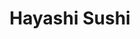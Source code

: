 ---
layout: place
title: "Hayashi Sushi"
permalink: /pennsylvania/philadelphia/hayashi-sushi.html
stateAbbr: PA
stateName: Pennsylvania
cityName: Philadelphia
seo:
  name: "Hayashi Sushi"
  type: Restaurant
  links: null
description: "Hayashi Sushi serves delicious sushi in Philadelphia, Pennsylvania. Try fresh Japanese dishes for a great dining experience. "
place_id: ChIJ5V0g9qnHxokRluUQDzjL2VQ
photos:
  - name: >-
      places/ChIJ5V0g9qnHxokRluUQDzjL2VQ/photos/AeeoHcJtPydb8hVlmoATL2tRnnZnpO-79jmIbW3is4M5YXdcUCoWsv8i1glOzUvUOt4FfZ5oMZoalSQ7NMRidHVxW0IPbcOj2cK8k_RQDy4e1UuPcTGVUaG1cZGgc-h8xf23rc8UuAFJRIVEz5yCoJvOEcus2SC1C0vze7litiPED59s3ww9EfOFoXwYpr1BFfSPJEbWu3rAlVcun1g_7SLTXeRgmvlRVfngnqSCci9OgeHcn3MNkR4BVP5Uu3Ojpy29mS3fPiDpnZq6z9uBvykhuWQAOSYQsPjK3IlrWhegOtnFxA
    widthPx: 4032
    heightPx: 3024
    authorAttributions:
      - displayName: Hayashi Sushi
        uri: https://maps.google.com/maps/contrib/114576912595667668307
        photoUri: >-
          https://lh3.googleusercontent.com/a/ACg8ocIaj1KxavdCPYkCPzMekf_CWgd2kLQBvcVl62oTkSuv_5SDMQ=s100-p-k-no-mo
    flagContentUri: >-
      https://www.google.com/local/imagery/report/?cb_client=maps_api_places.places_api&image_key=!1e10!2sAF1QipONU0QqiPteWt4IQ8R4TIGKuR9xmRnX3ibMQmfw&hl=en-US
    googleMapsUri: >-
      https://www.google.com/maps/place//data=!3m4!1e2!3m2!1sAF1QipONU0QqiPteWt4IQ8R4TIGKuR9xmRnX3ibMQmfw!2e10!4m2!3m1!1s0x89c6c7a9f6205de5:0x54d9cb380f10e596
  - name: >-
      places/ChIJ5V0g9qnHxokRluUQDzjL2VQ/photos/AeeoHcLyqJ3nTFuCSFE2HG-fn_8S7C1G5pWTauH5Q6RBfxLaXKoUMeeR4W_8M7OmXV-EX5Ayyi6vsxonD-fFRVCcnUYa8sDj50MRkOr0Lja09-0eGiqRIF45Wjb9faA1e6eIQXT46b1m6zF-6f7LJ0Ly0Iabq4iOZ41Th7IUn-icL6FfxnHnQsDjbBtpr5Iio55z-5OgG32uL2PYsw7YtcvOKvLVYvX1FfJplnGkMEnfO1cR1UAJJZ5drzL_509tGVfvpz2zZkQDMRltt33aGS-k-7JgQytHqs4rbehPv7xORB6eiw
    widthPx: 3024
    heightPx: 4032
    authorAttributions:
      - displayName: Hayashi Sushi
        uri: https://maps.google.com/maps/contrib/114576912595667668307
        photoUri: >-
          https://lh3.googleusercontent.com/a/ACg8ocIaj1KxavdCPYkCPzMekf_CWgd2kLQBvcVl62oTkSuv_5SDMQ=s100-p-k-no-mo
    flagContentUri: >-
      https://www.google.com/local/imagery/report/?cb_client=maps_api_places.places_api&image_key=!1e10!2sAF1QipNvV6Kyh9gfiYI0urT1dDz_j6jphzfpj-961wJ9&hl=en-US
    googleMapsUri: >-
      https://www.google.com/maps/place//data=!3m4!1e2!3m2!1sAF1QipNvV6Kyh9gfiYI0urT1dDz_j6jphzfpj-961wJ9!2e10!4m2!3m1!1s0x89c6c7a9f6205de5:0x54d9cb380f10e596
  - name: >-
      places/ChIJ5V0g9qnHxokRluUQDzjL2VQ/photos/AeeoHcJq0VAlPVgJKO2EetFzu0MhpE2wiy5bI85aNJdWNo-yuO5CxCNNfHTcNnE1zJX_5qJl14bsPwkDns9rT7y3XRmCCSkBT5ukzMWPPkRRPuNyE27nAKW7LYgEUnU1zgxfMWLTFOINy1Y42qZ_spbLO64frKTBCvzTdoMyQ_y0l8xBHelqPLeZe8DlaVdSt34hl5ttsfLQeRAd7u34yUpIlMSHhvdTcsa-LvKy9d7oe-oJAS9GxJ4pM3BWrYWrQnW1QqAz6N6d-pR-vlNLlndD8OX2svhFe5J3gPgK5nhMXKEM5jvVyO67q-o7xprKt_0v6D0zleP6tqf7MeO1CXpPn5kgdYHQ21G0erhm86OAv3N6SitO0JDO7ZNM7TP9oBKr6WGrQdWklWLsPlS5G-czYK6DQ--5aXGJlmK0SK2t1kEWCw
    widthPx: 1440
    heightPx: 1440
    authorAttributions:
      - displayName: Tiffany T
        uri: https://maps.google.com/maps/contrib/105472546761491458596
        photoUri: >-
          https://lh3.googleusercontent.com/a-/ALV-UjXd0NNI_PpYRCY15rQ-YL345VKQ8UKTXmuEEg6notvRHCWl4Jc7=s100-p-k-no-mo
    flagContentUri: >-
      https://www.google.com/local/imagery/report/?cb_client=maps_api_places.places_api&image_key=!1e10!2sCIHM0ogKEICAgIDBv9q5BA&hl=en-US
    googleMapsUri: >-
      https://www.google.com/maps/place//data=!3m4!1e2!3m2!1sCIHM0ogKEICAgIDBv9q5BA!2e10!4m2!3m1!1s0x89c6c7a9f6205de5:0x54d9cb380f10e596
  - name: >-
      places/ChIJ5V0g9qnHxokRluUQDzjL2VQ/photos/AeeoHcIMdv_5QATVUg85mIWCJH_-JPxV5os1jm-KqVCsmk6GbOEbKie3Q95HXIwLW3GCoroS1OT9QcztvM1u6PRKtfQvDwlngVs0HCLnjF8yIgDdi5zWz7yWxrEgXUTxGp3rmgmF5_FAOpr93HeTbWw9PV0Pz6PG9rf0cWnFKE50eJT-LhjoiHCcii3_F1ylMuMjpcusliOa8XqjIyaFyzOkANt4sSAGMe6mfYc5OKesTkXM7JtyRbuwn9dLCIMZfgqpGe5LyjQUzpCig_ynQN4uodloxG9TnVW_OJHPrrx55S3D3Q
    widthPx: 3024
    heightPx: 4032
    authorAttributions:
      - displayName: Hayashi Sushi
        uri: https://maps.google.com/maps/contrib/114576912595667668307
        photoUri: >-
          https://lh3.googleusercontent.com/a/ACg8ocIaj1KxavdCPYkCPzMekf_CWgd2kLQBvcVl62oTkSuv_5SDMQ=s100-p-k-no-mo
    flagContentUri: >-
      https://www.google.com/local/imagery/report/?cb_client=maps_api_places.places_api&image_key=!1e10!2sAF1QipMy_kSwBa0lA0uPCZ6Fu7pFICWwWCjdJKDzmkZP&hl=en-US
    googleMapsUri: >-
      https://www.google.com/maps/place//data=!3m4!1e2!3m2!1sAF1QipMy_kSwBa0lA0uPCZ6Fu7pFICWwWCjdJKDzmkZP!2e10!4m2!3m1!1s0x89c6c7a9f6205de5:0x54d9cb380f10e596
  - name: >-
      places/ChIJ5V0g9qnHxokRluUQDzjL2VQ/photos/AeeoHcKULx8tVnxltDxDE7Fnd65GtIblgUmNrk9U5-elJnenVM6sIUS2raQMoJyv4voSPC9rCh0PKIDBeSxccBMW5AbuMKO62BerrAcbmDo8kIIasmcYE0iQzc0HcV1ms-HEjn6KOGhjrgQIT76Ftk7DJpJw5x0EQ_y1pcfssJ6GtyDgg-6wkhbhmkBHNwrz7eufLpv9k_DDIuUXFDvCD7i5dJ5lXE6OaGeMdh4cGXUQDcrk5WiFrZglH0DcoGLBKhK6pt5VOp8bBOvS11Su23uZlW-WGa7Z36VUijnQ5MEXnjD9Lw
    widthPx: 3024
    heightPx: 4032
    authorAttributions:
      - displayName: Hayashi Sushi
        uri: https://maps.google.com/maps/contrib/114576912595667668307
        photoUri: >-
          https://lh3.googleusercontent.com/a/ACg8ocIaj1KxavdCPYkCPzMekf_CWgd2kLQBvcVl62oTkSuv_5SDMQ=s100-p-k-no-mo
    flagContentUri: >-
      https://www.google.com/local/imagery/report/?cb_client=maps_api_places.places_api&image_key=!1e10!2sAF1QipO2-Jcq_TFcNwqkWKdTxlftk3vG5t1tG-ygLZAk&hl=en-US
    googleMapsUri: >-
      https://www.google.com/maps/place//data=!3m4!1e2!3m2!1sAF1QipO2-Jcq_TFcNwqkWKdTxlftk3vG5t1tG-ygLZAk!2e10!4m2!3m1!1s0x89c6c7a9f6205de5:0x54d9cb380f10e596
  - name: >-
      places/ChIJ5V0g9qnHxokRluUQDzjL2VQ/photos/AeeoHcIvgFvcJNAd8O1swRMp_tIIRWrAJWrihmYqp4YkrpG1K8Kb7zwarnZvtpe067nDqbRpkOZ3qW4a2Y7VzEhXKJNdoE78Qoh4MwZ2NEaY8Vd49XmuyMziGRxVA52-SfB_0H2uD8v3YimVK8ANNXcpMe5vCOJ9cvrNyYb2_ZwxP43Ta8mmEJR-L8Af3Uj7WsX5F0csMZRkUimVMqgsSvYmRylgZqtyf-9kbu6gLFJLgL3Yjbe_OwaxbkKS9ib6OsRSONapvRWJgzlO1ixwfv4imwcf03F1O6ltxBT2BhGeXcZfjQ
    widthPx: 3024
    heightPx: 4032
    authorAttributions:
      - displayName: Hayashi Sushi
        uri: https://maps.google.com/maps/contrib/114576912595667668307
        photoUri: >-
          https://lh3.googleusercontent.com/a/ACg8ocIaj1KxavdCPYkCPzMekf_CWgd2kLQBvcVl62oTkSuv_5SDMQ=s100-p-k-no-mo
    flagContentUri: >-
      https://www.google.com/local/imagery/report/?cb_client=maps_api_places.places_api&image_key=!1e10!2sAF1QipPrQSBVo-VjYrjxkPdLYsvqbuuU26NQts2FUi8T&hl=en-US
    googleMapsUri: >-
      https://www.google.com/maps/place//data=!3m4!1e2!3m2!1sAF1QipPrQSBVo-VjYrjxkPdLYsvqbuuU26NQts2FUi8T!2e10!4m2!3m1!1s0x89c6c7a9f6205de5:0x54d9cb380f10e596
  - name: >-
      places/ChIJ5V0g9qnHxokRluUQDzjL2VQ/photos/AeeoHcIOrwfKJXfOavStsA8dB3CIIZ7toHCom1f6CgB0k7s6wVbEGPYVFh5TXBslwq8Cly6ijHlRXnS1oX7ILZvui6X_g2y4m6AXv8CSGsc1jjgu5gKn4SbIq3rwXBgiyPF0utD6FKzBAkroQ49KpOv9uHHgRA9ThX1tDypMwUSug2wwqJ5s7Yfcd4vUoxoSsOk6vNd2hBSg5OuIVqI8ovzetxgCc2Hfm1E_MoK9V0VVTredsOZta4iJoe345SJqj42wvzuQ-azD9dvYZyuJIT023ILS2LKk69feIvrPkD36mRJ9LZDOyppiB0yjvZONQufyX4uC5-AcWam-0y9TtryollCXkg-YOgvvm-WlQYR3uUrUiBUpf-IaIZrSm_c1cSEHak9rEYqDexV0Imp1LQhIG3aofd7Gk8gboEBZxCqDgEL59tQV
    widthPx: 3024
    heightPx: 3024
    authorAttributions:
      - displayName: Monica Priscila
        uri: https://maps.google.com/maps/contrib/112492339064468650344
        photoUri: >-
          https://lh3.googleusercontent.com/a-/ALV-UjVbt0-MACS8PvnLsMidzxLQiNDjHLxmr_3G_giboZoIcrDdalGCzQ=s100-p-k-no-mo
    flagContentUri: >-
      https://www.google.com/local/imagery/report/?cb_client=maps_api_places.places_api&image_key=!1e10!2sCIHM0ogKEICAgIC_4LPxyAE&hl=en-US
    googleMapsUri: >-
      https://www.google.com/maps/place//data=!3m4!1e2!3m2!1sCIHM0ogKEICAgIC_4LPxyAE!2e10!4m2!3m1!1s0x89c6c7a9f6205de5:0x54d9cb380f10e596
  - name: >-
      places/ChIJ5V0g9qnHxokRluUQDzjL2VQ/photos/AeeoHcJGVekYgsNQVJqHsbC5_wYNZcTek7pfP2Mb2iis5i9xA5AzeMezSIKaI688tEANKW-pzuCcqe1L_j56Bw-fm4vox0rb_OrZUnC00SO1u0PbGwjl-_nPGRazQg65VAMsR0L1tRTGH1KIcz_a1X9YkfQ0UiPhexF4UrP58tX_BMkxixqtH-LsfT5tnGVDPG_UIVlol6_blkhwrrWMQ3ARYTp4buKXge2-n8S9oVVEs8gjs6W1zIHK0Aw-xxL9DHXztL8zL-8fL8oiPbcaf53ti6PPYSUMePrPrG1jUelt9-CEIj4Mynx03jQcfJNq6cmwUpUUBGWSo0CHqZKiydxfkHbFV3Qt5HAP7RI1n6EUkWOdGoRyOlaMtWG_zmxCEieCECVU-zcMTGslb1BGMzwfNW1GDeGs7PG91xiMQEY4YOj2PTbu
    widthPx: 4608
    heightPx: 3456
    authorAttributions:
      - displayName: Emmie T
        uri: https://maps.google.com/maps/contrib/112913326042966478419
        photoUri: >-
          https://lh3.googleusercontent.com/a-/ALV-UjX2h4LbJ-X8sfuXOiVn1LLl-yCB7jzU3CiMtxkzgtXq1wm-sV1q=s100-p-k-no-mo
    flagContentUri: >-
      https://www.google.com/local/imagery/report/?cb_client=maps_api_places.places_api&image_key=!1e10!2sCIHM0ogKEICAgICcpKXpxAE&hl=en-US
    googleMapsUri: >-
      https://www.google.com/maps/place//data=!3m4!1e2!3m2!1sCIHM0ogKEICAgICcpKXpxAE!2e10!4m2!3m1!1s0x89c6c7a9f6205de5:0x54d9cb380f10e596
  - name: >-
      places/ChIJ5V0g9qnHxokRluUQDzjL2VQ/photos/AeeoHcJ_g46AoABOFiGhQrjQ87RxUccCIPh59c2-UPIlAm7kxi5opnaG_FpkYfrBqTYnOQHTSwW7sH2OjbGPfoJJGP9iQTk0fmM5lVSp7ap8hiHx3m8cpC6i206zPdVfc-NFvkpiECW-60mvjp3eSQGEu5uBT_TD5n8NnMOLDQspNTtNG_zh9cLe7Pwvj_TfX8lJaNLy7m5FelsprfDs2VVc2aEqd04L7Ew9QiGZXEPpyyxtsP5p8mpa1Vgm4U-XpUic7q3g65I7JYM6W9xUuCkuEH7yrXIBGw1pvpHfCevJNc2QMp-3p2TVxfIZy7LG3IAU73IB1lKACN3QGlxOAKMhdiEnk9daIhdh2Drggo23GpO1SM81lym7i6LXQb4kMndXrQDEBScwEtHzfpJvVvNqM076w8BQhtvDRM1vyPYDTihlZC9D
    widthPx: 3024
    heightPx: 4032
    authorAttributions:
      - displayName: Marsha Neal-Williams
        uri: https://maps.google.com/maps/contrib/113963446234653790572
        photoUri: >-
          https://lh3.googleusercontent.com/a-/ALV-UjUD28_COpR_BA_VLx7mDTm4ZNZHruJNR5Gx6l2_2VOsKFr0QxBZPg=s100-p-k-no-mo
    flagContentUri: >-
      https://www.google.com/local/imagery/report/?cb_client=maps_api_places.places_api&image_key=!1e10!2sCIHM0ogKEICAgIDemqvR8QE&hl=en-US
    googleMapsUri: >-
      https://www.google.com/maps/place//data=!3m4!1e2!3m2!1sCIHM0ogKEICAgIDemqvR8QE!2e10!4m2!3m1!1s0x89c6c7a9f6205de5:0x54d9cb380f10e596
  - name: >-
      places/ChIJ5V0g9qnHxokRluUQDzjL2VQ/photos/AeeoHcLRubAtyN3K5tk5q3VEl9wWwD0Ah7GMjx69enHWDN8p5-yzjfAyAJ5oRnCgsTKjn8Rf9V-pT2bJsn1_ak0QNmhoLBqX8e9MF88zq2TR9GGruYEy-7u480DggLjI7UAsFmIeifJQIB5l8emPrCxmCOBdq1gOmzAzAwPlb23rpmxqy8Cvxs0Owtue6HpE7TvinBJPtxriRKAZpnhvrsY-tNiIPuGWXVbY-O8dRwcHz0QhbfHnH4I7WHMJ8y7XYlt9VQb4dFPjjazwloIXRPic7X81X51F8skjIcsfP3BlfkRKnQ
    widthPx: 3024
    heightPx: 4032
    authorAttributions:
      - displayName: Hayashi Sushi
        uri: https://maps.google.com/maps/contrib/114576912595667668307
        photoUri: >-
          https://lh3.googleusercontent.com/a/ACg8ocIaj1KxavdCPYkCPzMekf_CWgd2kLQBvcVl62oTkSuv_5SDMQ=s100-p-k-no-mo
    flagContentUri: >-
      https://www.google.com/local/imagery/report/?cb_client=maps_api_places.places_api&image_key=!1e10!2sAF1QipM8rn28535WMFX6ygPvritYOpaDm0v2WsoKLfzA&hl=en-US
    googleMapsUri: >-
      https://www.google.com/maps/place//data=!3m4!1e2!3m2!1sAF1QipM8rn28535WMFX6ygPvritYOpaDm0v2WsoKLfzA!2e10!4m2!3m1!1s0x89c6c7a9f6205de5:0x54d9cb380f10e596
address: 814 S 47th St, Philadelphia, PA 19143, USA
street: 814 S 47th St
city: Philadelphia
state: PA
zip: '19143'
country: USA
neighborhood: University City
latitude: '39.948254'
longitude: '-75.216961'
accessibility_options:
  wheelchairAccessibleEntrance: true
business_status: OPERATIONAL
name: Hayashi Sushi
google_maps_links:
  directionsUri: >-
    https://www.google.com/maps/dir//''/data=!4m7!4m6!1m1!4e2!1m2!1m1!1s0x89c6c7a9f6205de5:0x54d9cb380f10e596!3e0
  placeUri: https://maps.google.com/?cid=6114141410763531670
  writeAReviewUri: >-
    https://www.google.com/maps/place//data=!4m3!3m2!1s0x89c6c7a9f6205de5:0x54d9cb380f10e596!12e1
  reviewsUri: >-
    https://www.google.com/maps/place//data=!4m4!3m3!1s0x89c6c7a9f6205de5:0x54d9cb380f10e596!9m1!1b1
  photosUri: >-
    https://www.google.com/maps/place//data=!4m3!3m2!1s0x89c6c7a9f6205de5:0x54d9cb380f10e596!10e5
primary_type: Japanese Restaurant
opening_hours:
  regular: null
  current: null
secondary_opening_hours:
  regular:
    weekdayDescriptions: null
    type: null
  current:
    weekdayDescriptions: null
    type: null
phone: null
price_level: null
price_range: null
rating: null
rating_count: 0
website: null
reviews: null
parking_options: null
payment_options: null
allow_dogs: null
curbside_pickup: null
delivery: null
dine_in: null
good_for_children: null
good_for_groups: null
good_for_sports: null
live_music: null
menu_for_children: null
outdoor_seating: null
reservable: null
restroom: null
serves_beer: null
serves_breakfast: null
serves_brunch: null
serves_cocktails: null
serves_coffee: null
serves_dinner: null
serves_dessert: null
serves_lunch: null
serves_vegetarian_food: null
serves_wine: null
takeout: null
update_category: essentials
summary: null

---